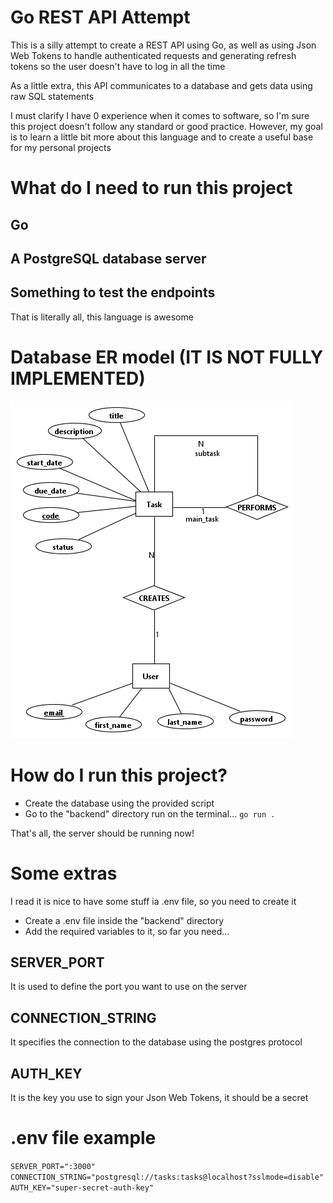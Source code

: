 # Go REST API Attempt

This is a silly attempt to create a REST API using Go, as well as
using Json Web Tokens to handle authenticated requests and generating
refresh tokens so the user doesn't have to log in all the time

As a little extra, this API communicates to a database and gets data
using raw SQL statements

I must clarify I have 0 experience when it comes to software, so I'm sure
this project doesn't follow any standard or good practice. However, my goal
is to learn a little bit more about this language and to create a useful
base for my personal projects

# What do I need to run this project
## Go
## A PostgreSQL database server
## Something to test the endpoints

That is literally all, this language is awesome

# Database ER model (IT IS NOT FULLY IMPLEMENTED)
![alt text](/database/model.png)

# How do I run this project?

- Create the database using the provided script
- Go to the "backend" directory run on the terminal...
`go run .`

That's all, the server should be running now!

# Some extras

I read it is nice to have some stuff ia .env file, so you need to create it
- Create a .env file inside the "backend" directory
- Add the required variables to it, so far you need...

## SERVER_PORT
It is used to define the port you want to use on the server

## CONNECTION_STRING
It specifies the connection to the database using the postgres protocol

## AUTH_KEY
It is the key you use to sign your Json Web Tokens, it should be a secret

# .env file example


``
SERVER_PORT=":3000"
CONNECTION_STRING="postgresql://tasks:tasks@localhost?sslmode=disable"
AUTH_KEY="super-secret-auth-key"
``

